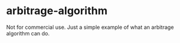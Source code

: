 # arbitrage-algorithm

Not for commercial use. Just a simple example of what an arbitrage algorithm can do.
